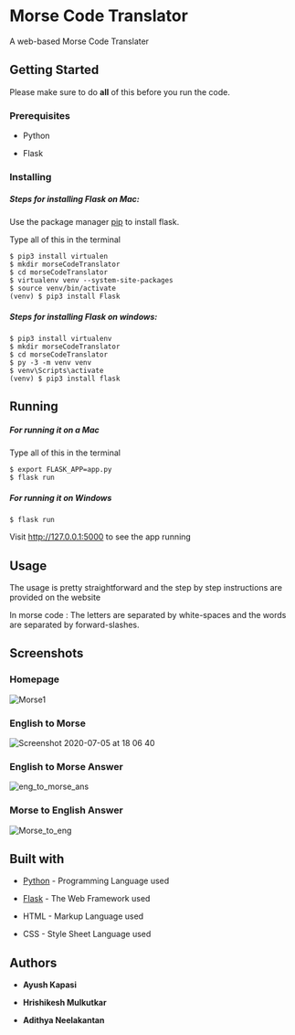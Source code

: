 # Morse Code Translator

A web-based Morse Code Translater

## Getting Started

Please make sure to do **all** of this before you run the code.

### Prerequisites

* Python 

* Flask

### Installing

##### Steps for installing Flask on Mac:

Use the package manager [pip](https://pip.pypa.io/en/stable/) to install flask.

Type all of this in the terminal

```
$ pip3 install virtualen
$ mkdir morseCodeTranslator
$ cd morseCodeTranslator
$ virtualenv venv --system-site-packages
$ source venv/bin/activate
(venv) $ pip3 install Flask
```
##### Steps for installing Flask on windows:

```
$ pip3 install virtualenv
$ mkdir morseCodeTranslator
$ cd morseCodeTranslator
$ py -3 -m venv venv
$ venv\Scripts\activate
(venv) $ pip3 install flask
```

## Running 

##### For running it on a Mac

Type all of this in the terminal

```
$ export FLASK_APP=app.py
$ flask run
```

##### For running it on Windows

```
$ flask run
````

Visit http://127.0.0.1:5000 to see the app running

## Usage

The usage is pretty straightforward and the step by step instructions are provided on the website

In morse code : The letters are separated by white-spaces and the words are separated by forward-slashes.

## Screenshots

### Homepage

![Morse1](https://user-images.githubusercontent.com/51927760/86534023-f3cec980-bef2-11ea-9eb2-0928bcbd618a.png)

### English to Morse

![Screenshot 2020-07-05 at 18 06 40](https://user-images.githubusercontent.com/51927760/86534130-7fe0f100-bef3-11ea-8936-77cdc67b3211.png)

### English to Morse Answer

![eng_to_morse_ans](https://user-images.githubusercontent.com/51927760/86534172-df3f0100-bef3-11ea-80ca-c1937fff5fe8.png)

### Morse to English Answer

![Morse_to_eng](https://user-images.githubusercontent.com/51927760/86534168-d51d0280-bef3-11ea-94ed-4e02625e5437.png)

## Built with

* [Python](https://www.python.org/) - Programming Language used

* [Flask](https://flask.palletsprojects.com/en/1.1.x/) - The Web Framework used

* HTML - Markup Language used

* CSS - Style Sheet Language used


## Authors

* **Ayush Kapasi** 

* **Hrishikesh Mulkutkar**

* **Adithya Neelakantan** 

